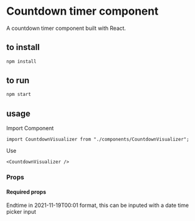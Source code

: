 # Countdown timer component

A countdown timer component built with React.

## to install

```cmd
npm install
```

## to run

```cmd
npm start
```

## usage

Import Component

```React
import CountdownVisualizer from "./components/CountdownVisualizer";
```

Use

```React
<CountdownVisualizer />
```

### Props

#### Required props

Endtime in 2021-11-19T00:01 format, this can be inputed with a date time picker input
